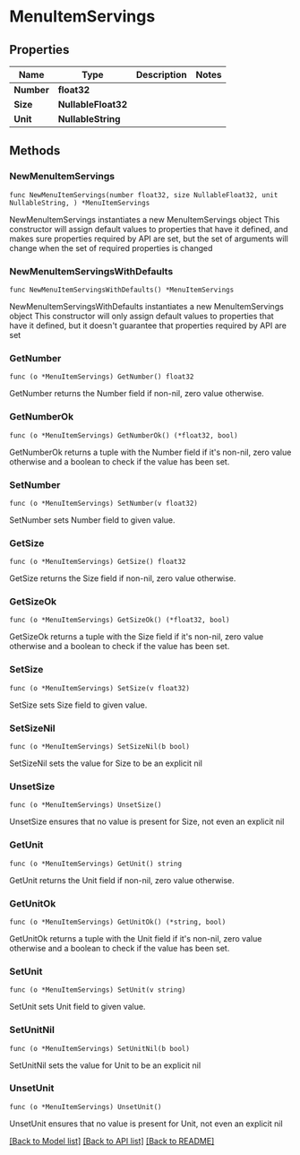 # MenuItemServings

## Properties

Name | Type | Description | Notes
------------ | ------------- | ------------- | -------------
**Number** | **float32** |  | 
**Size** | **NullableFloat32** |  | 
**Unit** | **NullableString** |  | 

## Methods

### NewMenuItemServings

`func NewMenuItemServings(number float32, size NullableFloat32, unit NullableString, ) *MenuItemServings`

NewMenuItemServings instantiates a new MenuItemServings object
This constructor will assign default values to properties that have it defined,
and makes sure properties required by API are set, but the set of arguments
will change when the set of required properties is changed

### NewMenuItemServingsWithDefaults

`func NewMenuItemServingsWithDefaults() *MenuItemServings`

NewMenuItemServingsWithDefaults instantiates a new MenuItemServings object
This constructor will only assign default values to properties that have it defined,
but it doesn't guarantee that properties required by API are set

### GetNumber

`func (o *MenuItemServings) GetNumber() float32`

GetNumber returns the Number field if non-nil, zero value otherwise.

### GetNumberOk

`func (o *MenuItemServings) GetNumberOk() (*float32, bool)`

GetNumberOk returns a tuple with the Number field if it's non-nil, zero value otherwise
and a boolean to check if the value has been set.

### SetNumber

`func (o *MenuItemServings) SetNumber(v float32)`

SetNumber sets Number field to given value.


### GetSize

`func (o *MenuItemServings) GetSize() float32`

GetSize returns the Size field if non-nil, zero value otherwise.

### GetSizeOk

`func (o *MenuItemServings) GetSizeOk() (*float32, bool)`

GetSizeOk returns a tuple with the Size field if it's non-nil, zero value otherwise
and a boolean to check if the value has been set.

### SetSize

`func (o *MenuItemServings) SetSize(v float32)`

SetSize sets Size field to given value.


### SetSizeNil

`func (o *MenuItemServings) SetSizeNil(b bool)`

 SetSizeNil sets the value for Size to be an explicit nil

### UnsetSize
`func (o *MenuItemServings) UnsetSize()`

UnsetSize ensures that no value is present for Size, not even an explicit nil
### GetUnit

`func (o *MenuItemServings) GetUnit() string`

GetUnit returns the Unit field if non-nil, zero value otherwise.

### GetUnitOk

`func (o *MenuItemServings) GetUnitOk() (*string, bool)`

GetUnitOk returns a tuple with the Unit field if it's non-nil, zero value otherwise
and a boolean to check if the value has been set.

### SetUnit

`func (o *MenuItemServings) SetUnit(v string)`

SetUnit sets Unit field to given value.


### SetUnitNil

`func (o *MenuItemServings) SetUnitNil(b bool)`

 SetUnitNil sets the value for Unit to be an explicit nil

### UnsetUnit
`func (o *MenuItemServings) UnsetUnit()`

UnsetUnit ensures that no value is present for Unit, not even an explicit nil

[[Back to Model list]](../README.md#documentation-for-models) [[Back to API list]](../README.md#documentation-for-api-endpoints) [[Back to README]](../README.md)


